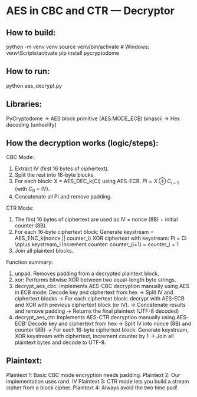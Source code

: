 # AES in CBC and CTR — Decryptor
## How to build:
python -m venv venv
source venv/bin/activate        # Windows: venv\Scripts\activate
pip install pycryptodome

## How to run:
python aes_decrypt.py

## Libraries:
PyCryptodome → AES block primitive (AES.MODE_ECB)
binascii → Hex decoding (unhexlify)

## How the decryption works (logic/steps):
CBC Mode:
1. Extract IV (first 16 bytes of ciphertext).
2. Split the rest into 16-byte blocks.
3. For each block:
X = AES_DEC_k(Ci) using AES-ECB.
$Pi = X \oplus C_{i-1}$ (with $C_{0}$ = IV).
4. Concatenate all Pi and remove padding.

CTR Mode:

1. The first 16 bytes of ciphertext are used as IV = nonce (8B) + initial counter (8B).
2. For each 16-byte ciphertext block:
Generate keystream = AES_ENC_k(nonce || counter_i)
XOR ciphertext with keystream: Pi = Ci \oplus keystream_i
Increment counter: counter_(i+1) = counter_i + 1
3. Join all plaintext blocks.

Function summary:
1. unpad: Removes padding from a decrypted plaintext block.
2. xor: Performs bitwise XOR between two equal-length byte strings.
3. decrypt_aes_cbc: Implements AES-CBC decryption manually using AES in ECB mode:
   Decode key and ciphertext from hex -> Split IV and ciphertext blocks -> For each ciphertext block: decrypt with AES-ECB and XOR with previous ciphertext block (or IV). -> Concatenate results and remove padding -> Returns the final plaintext (UTF-8 decoded)
4. decrypt_aes_ctr: Implements AES-CTR decryption manually using AES-ECB: Decode key and ciphertext from hex -> Split IV into nonce (8B) and counter (8B) -> For each 16-byte ciphertext block: Generate keystream, XOR keystream with ciphertext, Increment counter by 1 -> Join all plaintext bytes and decode to UTF-8.

## Plaintext:
Plaintext 1: Basic CBC mode encryption needs padding.
Plaintext 2: Our implementation uses rand. IV
Plaintext 3: CTR mode lets you build a stream cipher from a block cipher.
Plaintext 4: Always avoid the two time pad!
